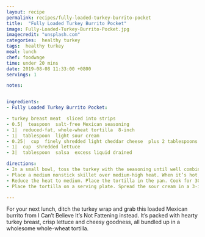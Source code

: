 ```yaml
---
layout: recipe
permalink: recipes/fully-loaded-turkey-burrito-pocket
title:  "Fully Loaded Turkey Burrito Pocket"
image: Fully-Loaded-Turkey-Burrito-Pocket.jpg
imagecredit: "unsplash.com"
categories:  healthy turkey
tags:  healthy turkey
meal: lunch
chef: foodwage
time: under 20 mins
date: 2019-08-08 11:33:00 +0800
servings: 1

notes:


ingredients:
- Fully Loaded Turkey Burrito Pocket:

- turkey breast meat  sliced into strips
- 0.5|  teaspoon  salt-free Mexican seasoning
- 1|  reduced-fat, whole-wheat tortilla  8-inch
- 1|  tablespoon  light sour cream
- 0.25|  cup  finely shredded light cheddar cheese  plus 2 tablespoons
- 1|  cup  shredded lettuce
- 3|  tablespoon  salsa  excess liquid drained

directions:
- In a small bowl, toss the turkey with the seasoning until well combined.
- Place a medium nonstick skillet over medium-high heat. When it’s hot, mist the pan with cooking spray, and add the turkey. Cook the turkey, stirring occasionally until lightly browned and no longer pink inside, about 2–4 minutes. Remove the strips to a bowl, and cover to keep warm.
- Reduce the heat to medium. Place the tortilla in the pan. Cook for 30–60 seconds per side, or until warmed.
- Place the tortilla on a serving plate. Spread the sour cream in a 3-inch strip down the center, leaving the bottom 3 inches of tortilla bare. Top with the cheese, lettuce, salsa and turkey. Fold in the sides of the tortilla over the filling, and then fold up the bottom. Serve immediately.

---
```


For your next lunch, ditch the turkey wrap and grab this loaded Mexican burrito from I Can’t Believe It’s Not Fattening instead. It’s packed with hearty turkey breast, crisp lettuce and cheesy goodness, all bundled up in a wholesome whole-wheat tortilla.